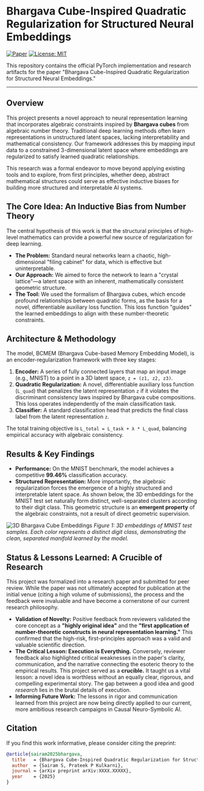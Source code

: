 # Bhargava Cube-Inspired Quadratic Regularization for Structured Neural Embeddings

[![Paper](https://img.shields.io/badge/Paper-arXiv:XXXX.XXXXX-b31b1b.svg)](https://arxiv.org/abs/XXXX.XXXXX) <!-- Replace with your arXiv link -->
[![License: MIT](https://img.shields.io/badge/License-MIT-yellow.svg)](https://opensource.org/licenses/MIT)

This repository contains the official PyTorch implementation and research artifacts for the paper "Bhargava Cube-Inspired Quadratic Regularization for Structured Neural Embeddings."

---

## Overview

This project presents a novel approach to neural representation learning that incorporates algebraic constraints inspired by **Bhargava cubes** from algebraic number theory. Traditional deep learning methods often learn representations in unstructured latent spaces, lacking interpretability and mathematical consistency. Our framework addresses this by mapping input data to a constrained 3-dimensional latent space where embeddings are regularized to satisfy learned quadratic relationships.

This research was a formal endeavor to move beyond applying existing tools and to explore, from first principles, whether deep, abstract mathematical structures could serve as effective inductive biases for building more structured and interpretable AI systems.

## The Core Idea: An Inductive Bias from Number Theory

The central hypothesis of this work is that the structural principles of high-level mathematics can provide a powerful new source of regularization for deep learning.
*   **The Problem:** Standard neural networks learn a chaotic, high-dimensional "filing cabinet" for data, which is effective but uninterpretable.
*   **Our Approach:** We aimed to force the network to learn a "crystal lattice"—a latent space with an inherent, mathematically consistent geometric structure.
*   **The Tool:** We used the formalism of Bhargava cubes, which encode profound relationships between quadratic forms, as the basis for a novel, differentiable auxiliary loss function. This loss function "guides" the learned embeddings to align with these number-theoretic constraints.

## Architecture & Methodology

The model, BCMEM (Bhargava Cube-based Memory Embedding Model), is an encoder-regularization framework with three key stages:
1.  **Encoder:** A series of fully connected layers that map an input image (e.g., MNIST) to a point in a 3D latent space, `z = (z1, z2, z3)`.
2.  **Quadratic Regularization:** A novel, differentiable auxiliary loss function (`L_quad`) that penalizes the latent representation `z` if it violates the discriminant consistency laws inspired by Bhargava cube compositions. This loss operates independently of the main classification task.
3.  **Classifier:** A standard classification head that predicts the final class label from the latent representation `z`.

The total training objective is `L_total = L_task + λ * L_quad`, balancing empirical accuracy with algebraic consistency.

## Results & Key Findings

*   **Performance:** On the MNIST benchmark, the model achieves a competitive **99.46%** classification accuracy.
*   **Structured Representation:** More importantly, the algebraic regularization forces the emergence of a highly structured and interpretable latent space. As shown below, the 3D embeddings for the MNIST test set naturally form distinct, well-separated clusters according to their digit class. This geometric structure is an **emergent property** of the algebraic constraints, not a result of direct geometric supervision.

![3D Bhargava Cube Embeddings](3d_embeddings.png)
*Figure 1: 3D embeddings of MNIST test samples. Each color represents a distinct digit class, demonstrating the clean, separated manifold learned by the model.*

## Status & Lessons Learned: A Crucible of Research

This project was formalized into a research paper and submitted for peer review. While the paper was not ultimately accepted for publication at the initial venue (citing a high volume of submissions), the process and the feedback were invaluable and have become a cornerstone of our current research philosophy.

*   **Validation of Novelty:** Positive feedback from reviewers validated the core concept as a **"highly original idea"** and the **"first application of number-theoretic constructs in neural representation learning."** This confirmed that the high-risk, first-principles approach was a valid and valuable scientific direction.
*   **The Critical Lesson: Execution is Everything.** Conversely, reviewer feedback also highlighted critical weaknesses in the paper's clarity, communication, and the narrative connecting the esoteric theory to the empirical results. This project served as a **crucible.** It taught us a vital lesson: a novel idea is worthless without an equally clear, rigorous, and compelling experimental story. The gap between a good idea and good *research* lies in the brutal details of execution.
*   **Informing Future Work:** The lessons in rigor and communication learned from this project are now being directly applied to our current, more ambitious research campaigns in Causal Neuro-Symbolic AI.

## Citation

If you find this work informative, please consider citing the preprint:
```bibtex
@article{sairam2025bhargava,
  title   = {Bhargava Cube-Inspired Quadratic Regularization for Structured Neural Embeddings},
  author  = {Sairam S, Prateek P Kulkarni},
  journal = {arXiv preprint arXiv:XXXX.XXXXX},
  year    = {2025}
}
